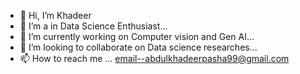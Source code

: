 - 👋 Hi, I’m Khadeer
- 👀 I’m a in Data Science Enthusiast...
- 🌱 I’m currently working on Computer vision and Gen AI...
- 💞️ I’m looking to collaborate on Data science researches...
- 📫 How to reach me ...
email--abdulkhadeerpasha99@gmail.com
<!---
Khadeer99/Khadeer99 is a ✨ special ✨ repository because its `README.md` (this file) appears on your GitHub profile.
You can click the Preview link to take a look at your changes.
--->
